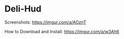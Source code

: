 # Deli-Hud
Screenshots: https://imgur.com/a/AOznT

How to Download and Install: https://imgur.com/a/w3Ah6
